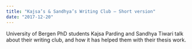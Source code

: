 ```yaml
---
title: "Kajsa’s & Sandhya’s Writing Club – Short version"
date: "2017-12-20"
---
```


University of Bergen PhD students Kajsa Parding and Sandhya Tiwari talk about their writing club, and how it has helped them with their thesis work.
